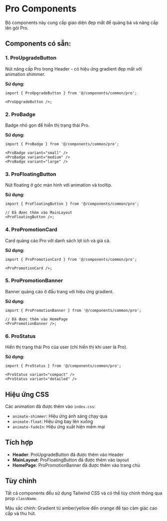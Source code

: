 # Pro Components

Bộ components này cung cấp giao diện đẹp mắt để quảng bá và nâng cấp lên gói Pro.

## Components có sẵn:

### 1. ProUpgradeButton

Nút nâng cấp Pro trong Header - có hiệu ứng gradient đẹp mắt với animation shimmer.

**Sử dụng:**

```tsx
import { ProUpgradeButton } from '@/components/common/pro';

<ProUpgradeButton />;
```

### 2. ProBadge

Badge nhỏ gọn để hiển thị trạng thái Pro.

**Sử dụng:**

```tsx
import { ProBadge } from '@/components/common/pro';

<ProBadge variant="small" />
<ProBadge variant="medium" />
<ProBadge variant="large" />
```

### 3. ProFloatingButton

Nút floating ở góc màn hình với animation và tooltip.

**Sử dụng:**

```tsx
import { ProFloatingButton } from '@/components/common/pro';

// Đã được thêm vào MainLayout
<ProFloatingButton />;
```

### 4. ProPromotionCard

Card quảng cáo Pro với danh sách lợi ích và giá cả.

**Sử dụng:**

```tsx
import { ProPromotionCard } from '@/components/common/pro';

<ProPromotionCard />;
```

### 5. ProPromotionBanner

Banner quảng cáo ở đầu trang với hiệu ứng gradient.

**Sử dụng:**

```tsx
import { ProPromotionBanner } from '@/components/common/pro';

// Đã được thêm vào HomePage
<ProPromotionBanner />;
```

### 6. ProStatus

Hiển thị trạng thái Pro của user (chỉ hiển thị khi user là Pro).

**Sử dụng:**

```tsx
import { ProStatus } from '@/components/common/pro';

<ProStatus variant="compact" />
<ProStatus variant="detailed" />
```

## Hiệu ứng CSS

Các animation đã được thêm vào `index.css`:

- `animate-shimmer`: Hiệu ứng ánh sáng chạy qua
- `animate-float`: Hiệu ứng bay lên xuống
- `animate-fadeIn`: Hiệu ứng xuất hiện mềm mại

## Tích hợp

- **Header**: ProUpgradeButton đã được thêm vào Header
- **MainLayout**: ProFloatingButton đã được thêm vào layout
- **HomePage**: ProPromotionBanner đã được thêm vào trang chủ

## Tùy chỉnh

Tất cả components đều sử dụng Tailwind CSS và có thể tùy chỉnh thông qua prop `className`.

Màu sắc chính: Gradient từ amber/yellow đến orange để tạo cảm giác cao cấp và thu hút.
